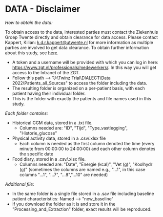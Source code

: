 DATA - Disclaimer
===

*How to obtain the data:*

To obtain access to the data, interested parties must contact the Ziekenhuis Groep Twente directly and obtain clearance for data access. Please contact Kappert, Kilian: k.d.r.kappert@utwente.nl for more information as multiple parties are involved to get data clearance. To obtain further information about this study, see [here](https://github.com/christophvoe/Sweet_Dreams_Ahead_Data_Archive/blob/main/Data/DIALECT_Study_Protocol.pdf).

* A token and a username will be provided with which you can log in here: https://www.zgt.nl/professionals/medewerkers/. In this way you will get access to the Intranet of the ZGT. 
* Follow this path --> "J:\Twinz Trial\DIALECT\Data 2022\Patients_all_Sources" to access the folder including the data. 
* The resulting folder is organized on a per-patient basis, with each patient having their individual folder. 
* This is the folder with exactly the patients and file names used in this study.

*Each folder contains:*

* Historical CGM data, stored in a .txt file. 
  * Columns needed are: "ID", "Tijd",	"Type_vastlegging",	"Historie_glucose"
* Physical activity data, stored in a .csv/.xlsx file
  * Each column is needed as the first column denoted the time (every minute from 00:00:00 to 24:00:00) and each other column denotes the specific date
* Food diary, stored in a .csv/.xlsx file.
  * Columns needed are: "Date", "Energie (kcal)",	"Vet (g)", "Koolhydr (g)" (sometimes the columns are named e.g., "...1", in this case columns "...1", "...7", "...8","...10" are needed)


*Additional file:*

* In the same folder is a single file stored in a .sav file including baseline patient characteristics: Named --> "new_baseline"
* If you download the folder as it is and store it in the "Processing_and_Extraction" folder, exact results will be reproduced.
